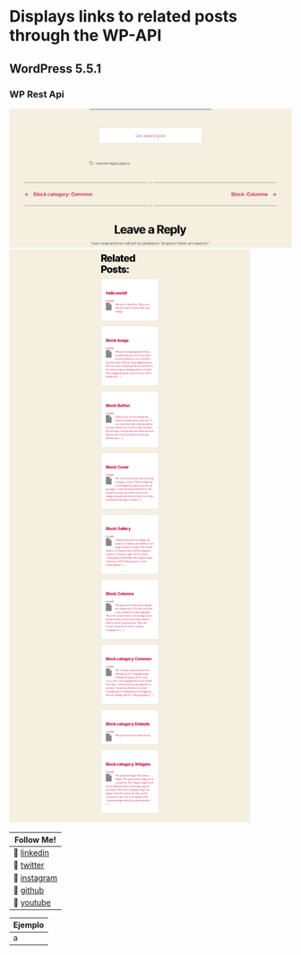 # Displays links to related posts through the WP-API

## WordPress 5.5.1
### WP Rest Api

![Image of restapi.png](restapi.png)
![Image of restapi.png](restapi2.png)


|						Follow Me!                       |
|--------------------------------------------------------|
:beers: [linkedin](https://www.linkedin.com/in/chechepech)| :beers: [facebook](https://www.facebook/chechepech)|
:beers: [twitter](https://twitter.com/chechepech)|
:beers: [instagram](https://www.instagram.com/cheche_pech)|
:beers: [github](https://github.com/chechepech)|
:beers: [youtube](https://www.youtube.com/c/chechepech)|




| Ejemplo |
|-------------------|
|a|b|c|d|e|
